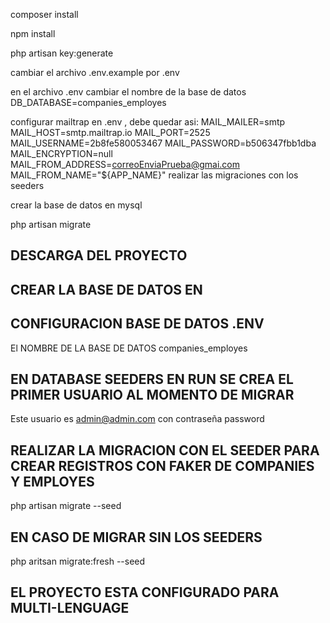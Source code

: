 <!-- <p align="center"><a href="https://laravel.com" target="_blank"><img src="https://raw.githubusercontent.com/laravel/art/master/logo-lockup/5%20SVG/2%20CMYK/1%20Full%20Color/laravel-logolockup-cmyk-red.svg" width="400"></a></p>

<p align="center">
<a href="https://travis-ci.org/laravel/framework"><img src="https://travis-ci.org/laravel/framework.svg" alt="Build Status"></a>
<a href="https://packagist.org/packages/laravel/framework"><img src="https://img.shields.io/packagist/dt/laravel/framework" alt="Total Downloads"></a>
<a href="https://packagist.org/packages/laravel/framework"><img src="https://img.shields.io/packagist/v/laravel/framework" alt="Latest Stable Version"></a>
<a href="https://packagist.org/packages/laravel/framework"><img src="https://img.shields.io/packagist/l/laravel/framework" alt="License"></a>
</p>
 -->
composer install 

npm install 

 php artisan key:generate

cambiar el archivo .env.example por .env

en el archivo .env cambiar el nombre de la base de datos 
DB_DATABASE=companies_employes


configurar mailtrap en .env , debe quedar asi: 
MAIL_MAILER=smtp
MAIL_HOST=smtp.mailtrap.io
MAIL_PORT=2525
MAIL_USERNAME=2b8fe580053467
MAIL_PASSWORD=b506347fbb1dba
MAIL_ENCRYPTION=null
MAIL_FROM_ADDRESS=correoEnviaPrueba@gmai.com
MAIL_FROM_NAME="${APP_NAME}"
realizar las migraciones con los seeders

crear la base de datos en mysql 

php artisan migrate
## DESCARGA DEL PROYECTO

## CREAR LA BASE DE DATOS EN 

## CONFIGURACION BASE DE DATOS .ENV
El NOMBRE DE LA BASE DE DATOS companies_employes

## EN DATABASE SEEDERS EN RUN SE CREA EL PRIMER USUARIO AL MOMENTO DE MIGRAR
Este usuario es admin@admin.com con contraseña password

## REALIZAR LA MIGRACION CON EL SEEDER PARA CREAR REGISTROS CON FAKER DE COMPANIES Y EMPLOYES
php artisan migrate --seed 
## EN CASO DE MIGRAR SIN LOS SEEDERS
php aritsan migrate:fresh --seed


## EL PROYECTO ESTA CONFIGURADO PARA MULTI-LENGUAGE
